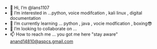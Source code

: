 - 👋 Hi, I’m @lans1107
- 👀 I’m interested in ...python, voice modifcation , kali linux , digital documentation 
- 🌱 I’m currently learning ... python , java , vocie modfication , boxing😎
- 💞️ I’m looking to collaborate on ...
- 📫 How to reach me ... you got me here "stay aware" anand14810@aspcs.gmail.com

<!---
lans1107/lans1107 is a ✨ special ✨ repository because its `README.md` (this file) appears on your GitHub profile.
You can click the Preview link to take a look at your changes.
--->
